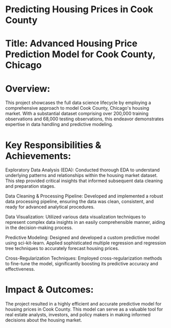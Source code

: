 # Predicting Housing Prices in Cook County
# Title: Advanced Housing Price Prediction Model for Cook County, Chicago

# Overview:
This project showcases the full data science lifecycle by employing a comprehensive approach to model Cook County, Chicago's housing market. With a substantial dataset comprising over 200,000 training observations and 68,000 testing observations, this endeavor demonstrates expertise in data handling and predictive modeling.

# Key Responsibilities & Achievements:

Exploratory Data Analysis (EDA): Conducted thorough EDA to understand underlying patterns and relationships within the housing market dataset. This step provided critical insights that informed subsequent data cleaning and preparation stages.

Data Cleaning & Processing Pipeline: Developed and implemented a robust data processing pipeline, ensuring the data was clean, consistent, and ready for advanced analytical procedures.

Data Visualization: Utilized various data visualization techniques to represent complex data insights in an easily comprehensible manner, aiding in the decision-making process.

Predictive Modeling: Designed and developed a custom predictive model using sci-kit-learn. Applied sophisticated multiple regression and regression tree techniques to accurately forecast housing prices.

Cross-Regularization Techniques: Employed cross-regularization methods to fine-tune the model, significantly boosting its predictive accuracy and effectiveness.

# Impact & Outcomes:
The project resulted in a highly efficient and accurate predictive model for housing prices in Cook County. This model can serve as a valuable tool for real estate analysts, investors, and policy makers in making informed decisions about the housing market.

